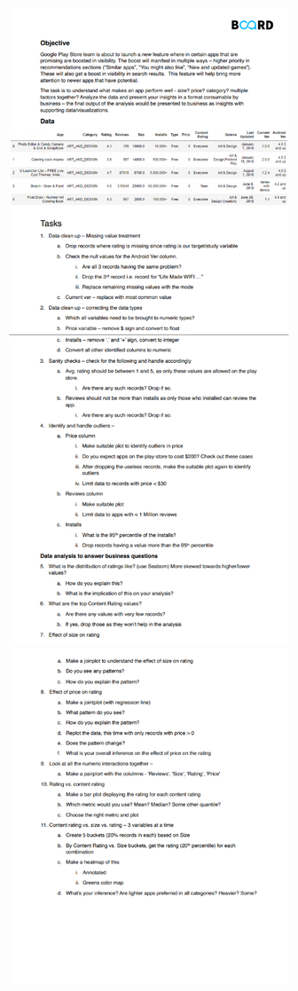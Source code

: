 <img src=https://github.com/Guru-2525/BI_Playstore-data-analysis-assignment-1-/blob/main/Images/Screenshot%20(99).png>
<img src=https://github.com/Guru-2525/BI_Playstore-data-analysis-assignment-1-/blob/main/Images/Screenshot%20(100).png>
<img src=https://github.com/Guru-2525/BI_Playstore-data-analysis-assignment-1-/blob/main/Images/Screenshot%20(101).png>

